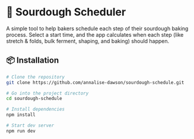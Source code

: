 # 🍞 Sourdough Scheduler

A simple tool to help bakers schedule each step of their sourdough baking process. Select a start time, and the app calculates when each step (like stretch & folds, bulk ferment, shaping, and baking) should happen.

## 📦 Installation

```bash
# Clone the repository
git clone https://github.com/annalise-dawson/sourdough-schedule.git

# Go into the project directory
cd sourdough-schedule

# Install dependencies
npm install

# Start dev server
npm run dev

